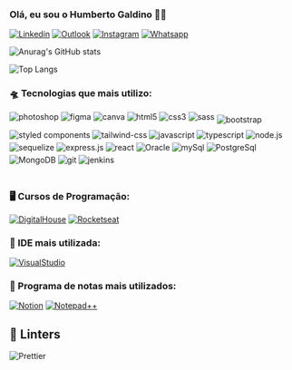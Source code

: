### Olá, eu sou o Humberto Galdino 👌🏼

[![Linkedin](https://img.shields.io/badge/LinkedIn-512BD4?style=for-the-badge&logo=linkedin&logoColor=white)](humberto.galdino@live.com)
[![Outlook](https://img.shields.io/badge/Outlook-0078D4?style=for-the-badge&logo=microsoftoutlook&logoColor=white>)](https://www.digitalhouse.com/br)
[![Instagram](https://img.shields.io/badge/Instagram-E4405F?style=for-the-badge&logo=instagram&logoColor=white)](https://www.instagram.com/humberto.galdino/)
[![Whatsapp](https://img.shields.io/badge/WhatsApp-25D366?style=for-the-badge&logo=whatsapp&logoColor=white)](https://wa.me/5562999742142?text=Ol%C3%A1+Humberto%2C+visualizei+seu+perfil+no+GitHub)

![Anurag's GitHub stats](https://github-readme-stats.vercel.app/api?username=HumbertoGaldino&show_icons=true&theme=tokyonight)

![Top Langs](https://github-readme-stats.vercel.app/api/top-langs/?username=HumbertoGaldino&layout=compact&theme=tokyonight)


### 🛸 Tecnologias que mais utilizo:

<div style="display: inline_block">
    <img style="margin-bottom: 15px" align='center' alt="photoshop" src="https://img.shields.io/badge/Adobe%20Photoshop-31A8FF?style=for-the-badge&logo=Adobe%20Photoshop&logoColor=black">
    <img style="margin-bottom: 15px" align='center' alt="figma" src="https://img.shields.io/badge/Figma-F24E1E?style=for-the-badge&logo=figma&logoColor=white">
    <img style="margin-bottom: 15px" align='center' alt="canva" src="https://img.shields.io/badge/Canva-%2300C4CC.svg?&style=for-the-badge&logo=Canva&logoColor=white">
    <img style="margin-bottom: 15px" align='center' alt="html5" src="https://img.shields.io/badge/HTML5-E34F26?style=for-the-badge&logo=html5&logoColor=white">
    <img style="margin-bottom: 15px" align='center' alt="css3" src="https://img.shields.io/badge/CSS3-1572B6?style=for-the-badge&logo=css3&logoColor=white">
    <img style="margin-bottom: 15px" align='center' alt="sass" src="https://img.shields.io/badge/Sass-CC6699?style=for-the-badge&logo=sass&logoColor=white">
    <img style="margin-bottom:5px" align='center' alt="bootstrap" src="https://img.shields.io/badge/Bootstrap-563D7C?style=for-the-badge&logo=bootstrap&logoColor=white">
    <img style="margin-bottom:5px" align='center' alt="styled components" src="https://img.shields.io/badge/styled--components-DB7093?style=for-the-badge&logo=styled-components&logoColor=white">
    <img style="margin-bottom:5px" align='center' alt="tailwind-css" src="https://img.shields.io/badge/Tailwind_CSS-38B2AC?style=for-the-badge&logo=tailwind-css&logoColor=white">    
    <img style="margin-bottom:5px" align='center' alt="javascript" src="https://img.shields.io/badge/JavaScript-323330?style=for-the-badge&logo=javascript&logoColor=F7DF1E">
    <img style="margin-bottom:5px" align='center' alt="typescript" src="https://img.shields.io/badge/TypeScript-007ACC?style=for-the-badge&logo=typescript&logoColor=white">
    <img style="margin-bottom:5px" align='center' alt="node.js" src="https://img.shields.io/badge/Node.js-43853D?style=for-the-badge&logo=node.js&logoColor=white">
    <img style="margin-bottom:5px" align='center' alt="sequelize" src="https://img.shields.io/badge/sequelize-323330?style=for-the-badge&logo=sequelize&logoColor=blue">
    <img style="margin-bottom:5px" align='center' alt="express.js" src="https://img.shields.io/badge/Express.js-404D59?style=for-the-badge">
    <img style="margin-bottom:5px" align='center' alt="react" src="https://img.shields.io/badge/React-20232A?style=for-the-badge&logo=react&logoColor=61DAFB">
    <img style="margin-bottom:5px" align='center' alt="Oracle" src="https://img.shields.io/badge/Oracle-F80000?style=for-the-badge&logo=Oracle&logoColor=white">
    <img style="margin-bottom:5px" align='center' alt="mySql" src="https://img.shields.io/badge/MySQL-00000F?style=for-the-badge&logo=mysql&logoColor=white">
    <img style="margin-bottom:5px" align='center' alt="PostgreSql" src="https://img.shields.io/badge/PostgreSQL-316192?style=for-the-badge&logo=postgresql&logoColor=white">
    <img style="margin-bottom:5px" align='center' alt="MongoDB" src="https://img.shields.io/badge/MongoDB-4EA94B?style=for-the-badge&logo=mongodb&logoColor=white">
    <img style="margin-bottom:5px" align='center' alt="git" src="https://img.shields.io/badge/GIT-E44C30?style=for-the-badge&logo=git&logoColor=white">
    <img style="margin-bottom:5px" align='center' alt="jenkins" src="https://img.shields.io/badge/Jenkins-D24939?style=for-the-badge&logo=Jenkins&logoColor=white">
</div> </br>

### 🖥️ Cursos de Programação:
[![DigitalHouse](https://img.shields.io/badge/DigitalHouse-E60012?style=for-the-badge&logo&logoColor=white>)](https://www.digitalhouse.com/br)
[![Rocketseat](https://img.shields.io/badge/Rocketseat-%237159c1?style=for-the-badge&logo=ghost)](https://app.rocketseat.com.br)

### 🤖 IDE mais utilizada:

[![VisualStudio](https://img.shields.io/badge/Visual_Studio_Code-0078D4?style=for-the-badge&logo=visual%20studio%20code&logoColor=white)](https://code.visualstudio.com/)

### 📝 Programa de notas mais utilizados:
[![Notion](https://img.shields.io/badge/Notion-000000?style=for-the-badge&logo=notion&logoColor=white)](https://www.notion.so/)
[![Notepad++](https://img.shields.io/badge/Notepad++-90E59A.svg?style=for-the-badge&logo=notepad%2B%2B&logoColor=black)](https://notepad-plus-plus.org/)

## 🧐 Linters
![Prettier](https://img.shields.io/badge/prettier-1A2C34?style=for-the-badge&logo=prettier&logoColor=F7BA3E)



